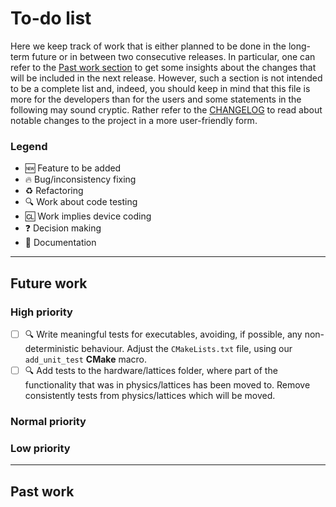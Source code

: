 # To-do list

Here we keep track of work that is either planned to be done in the long-term future or in between two consecutive releases.
In particular, one can refer to the [Past work section](#past-work) to get some insights about the changes that will be included in the next release.
However, such a section is not intended to be a complete list and, indeed, you should keep in mind that this file is more for the developers than for the users and some statements in the following may sound cryptic.
Rather refer to the [CHANGELOG](https://github.com/AG-Philipsen/cl2qcd/blob/master/CHANGELOG.md) to read about notable changes to the project in a more user-friendly form.

### Legend

* :new: Feature to be added
* :fire: Bug/inconsistency fixing
* :recycle: Refactoring
* :mag: Work about code testing
* :cl: Work implies device coding
* :question: Decision making
* :memo: Documentation

----

## Future work

### High priority

 - [ ] :mag: Write meaningful tests for executables, avoiding, if possible, any non-deterministic behaviour.
             Adjust the `CMakeLists.txt` file, using our `add_unit_test` **CMake** macro.
 - [ ] :mag: Add tests to the hardware/lattices folder, where part of the functionality that was in physics/lattices has been moved to.
             Remove consistently tests from physics/lattices which will be moved.

### Normal priority


### Low priority


----

## Past work
